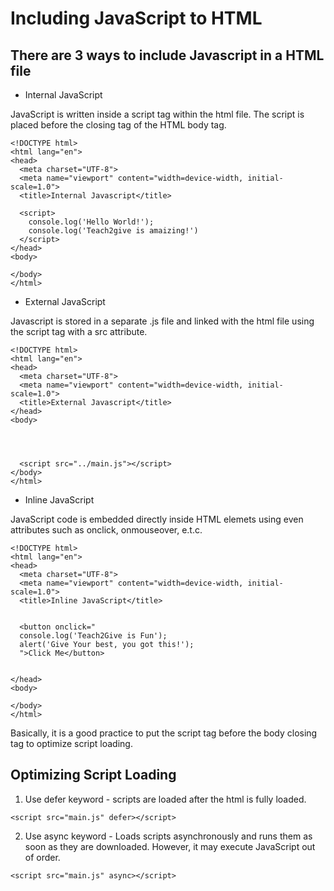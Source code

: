 # Including JavaScript to HTML
## There are 3 ways to include Javascript in a HTML file
- Internal JavaScript
<p>JavaScript is written inside a script tag within the html file. The script is placed before the closing tag of the HTML body tag.</p>

```
<!DOCTYPE html>
<html lang="en">
<head>
  <meta charset="UTF-8">
  <meta name="viewport" content="width=device-width, initial-scale=1.0">
  <title>Internal Javascript</title>

  <script>
    console.log('Hello World!');
    console.log('Teach2give is amaizing!')
  </script>
</head>
<body>
  
</body>
</html>
```

- External JavaScript

<p>Javascript is stored in a separate .js file and linked with the html file using the script tag with a src attribute.<p>

```
<!DOCTYPE html>
<html lang="en">
<head>
  <meta charset="UTF-8">
  <meta name="viewport" content="width=device-width, initial-scale=1.0">
  <title>External Javascript</title>
</head>
<body>




  <script src="../main.js"></script>
</body>
</html>
```

- Inline JavaScript 
<p>JavaScript code is embedded directly inside HTML elemets using even attributes such as onclick, onmouseover, e.t.c.</p>

```
<!DOCTYPE html>
<html lang="en">
<head>
  <meta charset="UTF-8">
  <meta name="viewport" content="width=device-width, initial-scale=1.0">
  <title>Inline JavaScript</title>


  <button onclick="
  console.log('Teach2Give is Fun');
  alert('Give Your best, you got this!');
  ">Click Me</button>

  
</head>
<body>
  
</body>
</html>
```


<p>Basically, it is a good practice to put the script tag before the body closing tag to optimize script loading.  </p>

## Optimizing Script Loading

1. Use defer keyword - scripts are loaded after the html is fully loaded.

```
<script src="main.js" defer></script>
```
2. Use async keyword - Loads scripts asynchronously and runs them as soon as they are downloaded. However, it may execute JavaScript out of order.

```
<script src="main.js" async></script>
```